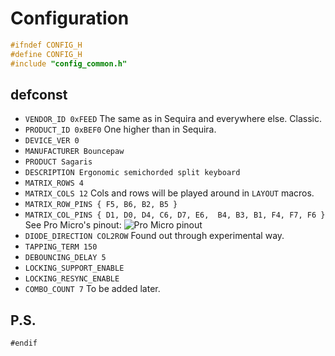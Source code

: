 # Configuration

```c
#ifndef CONFIG_H
#define CONFIG_H
#include "config_common.h"
```

## defconst

- `VENDOR_ID 0xFEED`
  The same as in Sequira and everywhere else. Classic.
- `PRODUCT_ID 0xBEF0`
  One higher than in Sequira.
- `DEVICE_VER 0`
- `MANUFACTURER Bouncepaw`
- `PRODUCT Sagaris`
- `DESCRIPTION Ergonomic semichorded split keyboard`
- `MATRIX_ROWS 4`
- `MATRIX_COLS 12`
  Cols and rows will be played around in `LAYOUT` macros.
- `MATRIX_ROW_PINS { F5, B6, B2, B5 }`
- `MATRIX_COL_PINS { D1, D0, D4, C6, D7, E6,  B4, B3, B1, F4, F7, F6 }`
  See Pro Micro's pinout:
  ![Pro Micro pinout]()
- `DIODE_DIRECTION COL2ROW`
  Found out through experimental way.
- `TAPPING_TERM 150`
- `DEBOUNCING_DELAY 5`
- `LOCKING_SUPPORT_ENABLE`
- `LOCKING_RESYNC_ENABLE`
- `COMBO_COUNT 7`
  To be added later.

## P.S.

```
#endif
```
